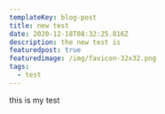 ```yaml
---
templateKey: blog-post
title: new test
date: 2020-12-18T08:32:25.816Z
description: the new test is
featuredpost: true
featuredimage: /img/favicon-32x32.png
tags:
  - test
---
```

this is my test